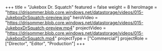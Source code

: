 +++
title = "Jukebox Dr. Squatch"
featured = false
weight = 8
heroImage = "https://drisommer.blob.core.windows.net/datastorage/videos/015-JukeboxDrSquatch-preview.jpg"
heroVideo = "https://drisommer.blob.core.windows.net/datastorage/videos/015-JukeboxDrSquatch-preview.mp4"
projectVideo = "https://drisommer.blob.core.windows.net/datastorage/videos/015-JukeboxDrSquatch.mp4"
projectType = ["Commercial"]
projectRole = ["Director", "Editor", "Production"]
+++
